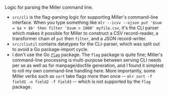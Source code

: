 Logic for parsing the Miller command line.

* `src/cli` is the flag-parsing logic for supporting Miller's command-line interface. When you type something like `mlr --icsv --ojson put '$sum = $a + $b' then filter '$sum > 1000' myfile.csv`, it's the CLI parser which makes it possible for Miller to construct a CSV record-reader, a transformer chain of `put` then `filter`, and a JSON record-writer.
* `src/cliutil` contains datatypes for the CLI-parser, which was split out to avoid a Go package-import cycle.
* I don't use the Go [`flag`](https://golang.org/pkg/flag/) package. The `flag` package is quite fine; Miller's command-line processing is multi-purpose between serving CLI needs per se as well as for manpage/docfile generation, and I found it simplest to roll my own command-line handling here. More importantly, some Miller verbs such as ``sort`` take flags more than once -- ``mlr sort -f field1 -n field2 -f field3`` -- which is not supported by the `flag` package.
